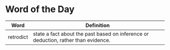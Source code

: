 # Word of the Day

|Word|Definition|
|---|---|
|retrodict|state a fact about the past based on inference or deduction, rather than evidence.|